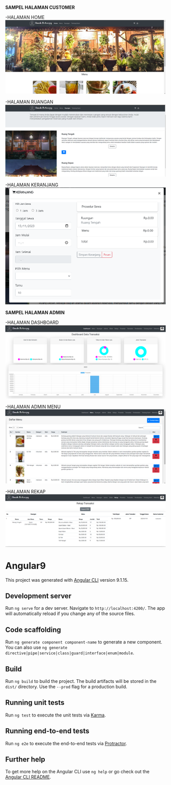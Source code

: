 
**SAMPEL HALAMAN CUSTOMER**

-HALAMAN HOME
![alt text](https://github.com/Irawancoy/angularKedai/blob/main/gambar/home.png?raw=true)

-HALAMAN RUANGAN
![alt text](https://github.com/Irawancoy/angularKedai/blob/main/gambar/ruangan.png?raw=true)

-HALAMAN KERANJANG
![alt text](https://github.com/Irawancoy/angularKedai/blob/main/gambar/keranjang.png?raw=true)


**SAMPEL HALAMAN ADMIN**

-HALAMAN DASHBOARD
![alt text](https://github.com/Irawancoy/angularKedai/blob/main/gambar/dashboard.png?raw=true)

-HALAMAN ADMIN MENU
![alt text](https://github.com/Irawancoy/angularKedai/blob/main/gambar/adminMenu.png?raw=true)


-HALAMAN REKAP
![alt text](https://github.com/Irawancoy/angularKedai/blob/main/gambar/rekap.png?raw=true)



# Angular9

This project was generated with [Angular CLI](https://github.com/angular/angular-cli) version 9.1.15.

## Development server

Run `ng serve` for a dev server. Navigate to `http://localhost:4200/`. The app will automatically reload if you change any of the source files.

## Code scaffolding

Run `ng generate component component-name` to generate a new component. You can also use `ng generate directive|pipe|service|class|guard|interface|enum|module`.

## Build

Run `ng build` to build the project. The build artifacts will be stored in the `dist/` directory. Use the `--prod` flag for a production build.

## Running unit tests

Run `ng test` to execute the unit tests via [Karma](https://karma-runner.github.io).

## Running end-to-end tests

Run `ng e2e` to execute the end-to-end tests via [Protractor](http://www.protractortest.org/).

## Further help

To get more help on the Angular CLI use `ng help` or go check out the [Angular CLI README](https://github.com/angular/angular-cli/blob/master/README.md).
